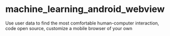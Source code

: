 # machine_learning_android_webview
Use user data to find the most comfortable human-computer interaction, code open source, customize a mobile browser of your own
